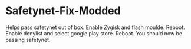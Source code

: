 # Safetynet-Fix-Modded
Helps pass safetynet out of box. 
Enable Zygisk and flash moulde.
Reboot.
Enable denylist and select google play store.
Reboot.
You should now be passing safetynet.
